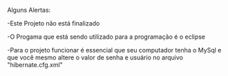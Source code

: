 Alguns Alertas:

-Este Projeto não está finalizado 

-O Progama que está sendo utilizado para a programação é o eclipse

-Para o projeto funcionar é essencial que seu computador tenha o MySql e que você mesmo altere o valor de senha e usuário no arquivo "hibernate.cfg.xml"

